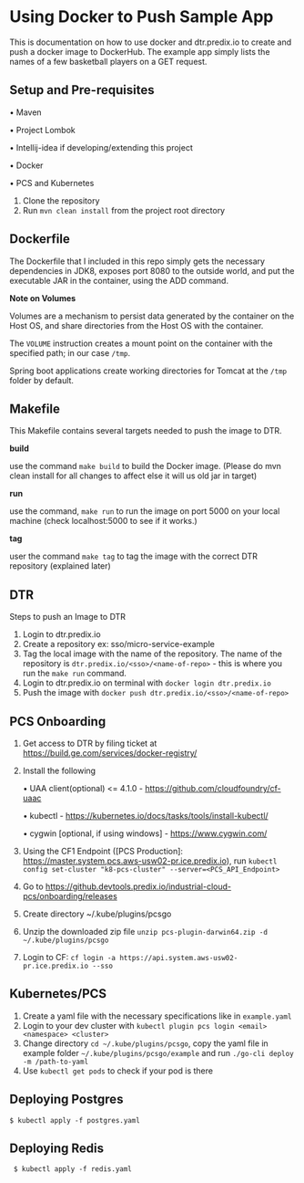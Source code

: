 # Using Docker to Push Sample App

This is documentation on how to use docker and dtr.predix.io to create and push a
docker image to DockerHub. The example app simply lists the names of a few basketball players
on a GET request.

## Setup and Pre-requisites

• Maven

• Project Lombok

• Intellij-idea if developing/extending this project 

• Docker

• PCS and Kubernetes

1) Clone the repository 
2) Run `mvn clean install` from the project root directory

## Dockerfile

The Dockerfile that I included in this repo simply gets the necessary dependencies in JDK8, exposes
port 8080 to the outside world, and put the executable JAR in the container, using the ADD command.

__Note on Volumes__

Volumes are a mechanism to persist data generated by the container on the Host OS, and share directories from the Host OS with the container. 

The `VOLUME` instruction creates a mount point on the container with the specified path; in our case `/tmp`.

Spring boot applications create working directories for Tomcat at the `/tmp` folder by default.

## Makefile

This Makefile contains several targets needed to push the image to DTR.

__build__

use the command `make build` to build the Docker image. (Please do mvn clean install for all changes to affect else it will us old jar in target)

__run__

use the command, `make run` to run the image on port 5000 on your local machine (check localhost:5000 to see if it works.)

__tag__

user the command `make tag` to tag the image with the correct DTR repository (explained later)

## DTR

Steps to push an Image to DTR

1) Login to dtr.predix.io
2) Create a repository ex: sso/micro-service-example
3) Tag the local image with the name of the repository. The name of the repository is
`dtr.predix.io/<sso>/<name-of-repo>` - this is where you run the `make run` command.
4) Login to dtr.predix.io on terminal with `docker login dtr.predix.io`
5) Push the image with `docker push dtr.predix.io/<sso>/<name-of-repo>`

## PCS Onboarding


1) Get access to DTR by filing ticket at https://build.ge.com/services/docker-registry/

2) Install the following

    • UAA client(optional) <= 4.1.0 - https://github.com/cloudfoundry/cf-uaac
     
    • kubectl - https://kubernetes.io/docs/tasks/tools/install-kubectl/ 

    • cygwin [optional, if using windows] - https://www.cygwin.com/

3) Using the CF1 Endpoint ([PCS Production]: https://master.system.pcs.aws-usw02-pr.ice.predix.io), run `kubectl config set-cluster "k8-pcs-cluster" --server=<PCS_API_Endpoint>`

4) Go to https://github.devtools.predix.io/industrial-cloud-pcs/onboarding/releases

5) Create directory ~/.kube/plugins/pcsgo

6) Unzip the downloaded zip file `unzip pcs-plugin-darwin64.zip -d ~/.kube/plugins/pcsgo
`
7) Login to CF: `cf login -a https://api.system.aws-usw02-pr.ice.predix.io --sso`

## Kubernetes/PCS

1) Create a yaml file with the necessary specifications like in `example.yaml`
2) Login to your dev cluster with `kubectl plugin pcs login <email> <namespace> <cluster>`
3) Change directory `cd ~/.kube/plugins/pcsgo`, copy the yaml file in example folder `~/.kube/plugins/pcsgo/example` and run `./go-cli deploy -m /path-to-yaml`
4) Use `kubectl get pods` to check if your pod is there


## Deploying Postgres
```
$ kubectl apply -f postgres.yaml
```

## Deploying Redis 
```
 $ kubectl apply -f redis.yaml
 ```